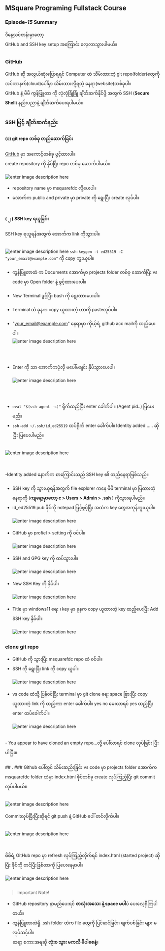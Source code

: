 ﻿
## MSquare Programing Fullstack Course
### Episode-*15* Summary

ဒီနေ့သင်တန်းမှာတော့ <br>
 GitHub and SSH key setup အကြောင်း လေ့လာသွားပါမယ်။
##
### GitHub
 GitHub ဆို အလွယ်ဆုံးပြောရရင် Computer ထဲ သိမ်းထားတဲ့ git repo(folder)တွေကို အင်တာနက်(cloud)ပေါ်မှာ သိမ်းထားလို့ရတဲ့ နေရာ(website)တစ်ခုပါ။<br>
 GitHub နဲ့ မိမိ ကွန်ပြူတာ ကို လုံလုံခြုံခြုံ ချိတ်ဆက်နိုင်ဖို့ အတွက် SSH (**Secure Shell**) နည်းပညာနဲ့
 ချိတ်ဆက်ပေးရပါမယ်။
 ##
 ### SSH ဖြင့် ချိတ်ဆက်နည်း
 #### (၁) git repo တစ်ခု တည်ဆောက်ခြင်း
 [GitHub](https://github.com/) မှာ အကောင့်တစ်ခု ဖွင့်ထားပါ။
 <br> create repository ကို နှိပ်ပြီး repo တစ်ခု ဆောက်ပါမယ်။ <br> <br>
![enter image description here](https://github.com/Aungtat/MSquareFullstackCourseSummary/blob/main/github11.jpg?raw=true)
 - repository name မှာ msquarefdc လို့ပေးပါ။
 - အောက်က public and private  မှာ private ကို ရွေးပြီး create  လုပ်ပါ။
 <br><br>
 #### ( ၂ )  SSH key ရယူခြင်း
 SSH key ရယူရန်အတွက် အောက်က link ကိုသွားပါ။<br> <br>
 


 ![enter image description here](https://github.com/Aungtat/MSquareFullstackCourseSummary/blob/main/github1.jpg?raw=true)
`ssh-keygen -t ed25519 -C "your_email@example.com"` ကို copy ကူးယူပါ။
<br>

 -  ကွန်ပြူတာထဲ က Documents အောက်မှာ projects folder တစ်ခု ဆောက်ပြီး vs code မှာ 
 Open folder နဲ့ ဖွင့်ထားပေးပါ။

- New Terminal ဖွင့်ပြီး bash ကို ရွေးထားပေးပါ။
- Terminal ထဲ ခုနက copy ယူထားတဲ့ ဟာကို  pasteလုပ်ပါ။
- "your_email@example.com" နေရာမှာ ကိုယ့်ရဲ့ github acc mailကို ထည့်ပေးပါ။<br>
![enter image description here](https://github.com/Aungtat/MSquareFullstackCourseSummary/blob/main/github2.jpg?raw=true)

 <br> <br>
- Enter ကို သာ အောက်ကပုံလို မပေါ်မချင်း နှိပ်သွားပေးပါ။<br><br>
![enter image description here](https://github.com/Aungtat/MSquareFullstackCourseSummary/blob/main/github5.jpg?raw=true)

<br><br>
- `eval "$(ssh-agent -s)"` ရိုက်ထည့်ပြီး enter ခေါက်ပါ။ (Agent pid..) ပြပေးမည်။
- `ssh-add ~/.ssh/id_ed25519` ထပ်ရိုက် enter ခေါက်ပါ။ 
Identity added  ..... ဆိုပြီး ပြပေးပါမည်။<br><br>

![enter image description here](https://github.com/Aungtat/MSquareFullstackCourseSummary/blob/main/github6.jpg?raw=true)

<br><br>
-Identity added နောက်က စာကြောင်းသည်  SSH key ၏ တည်နေရာဖြစ်သည်။ 
- SSH key ကို သွားယူရန်အတွက် file explorer ကနေ မိမိ terminal မှာ ပြထားတဲ့နေရာကို (**ကျနော့မှာတော့ c > Users > Admin > .ssh** ) ကိုသွားရပါမည်။
- id_ed25519.pub ဖိုင်ကို notepad ဖြင့်ဖွင့်ပြီး အထဲက key တွေအကုန်ကူးယူပါ။
<br><br>
![enter image description here](https://github.com/Aungtat/MSquareFullstackCourseSummary/blob/main/github4.jpg?raw=true)
<br><br>
- GitHub မှာ profiel > setting ကို ၀င်ပါ။
<br><br>
![enter image description here](https://github.com/Aungtat/MSquareFullstackCourseSummary/blob/main/github7.jpg?raw=true)
<br><br>
- SSH and GPG key ကို ထပ်သွားပါ။
<br><br>
![enter image description here](https://github.com/Aungtat/MSquareFullstackCourseSummary/blob/main/github8.jpg?raw=true)
<br><br>
- New SSH Key ကို နှိပ်ပါ။
<br><br>
![enter image description here](https://github.com/Aungtat/MSquareFullstackCourseSummary/blob/main/github9.jpg?raw=true)
<br><br>
- Title  မှာ windows11 ရေး ၊ key မှာ ခုနက copy ယူထားတဲ့ key ထည့်ပေးပြီး Add SSH key နှိပ်ပါ။
<br><br>
![enter image description here](https://github.com/Aungtat/MSquareFullstackCourseSummary/blob/main/github10.jpg?raw=true)
##
### clone git repo
- GitHub ကို သွားပြီး msquarefdc repo ထဲ ၀င်ပါ။
- SSH ကို ရွေးပြီး link ကို copy ယူပါ။
<br><br>
![enter image description here](https://github.com/Aungtat/MSquareFullstackCourseSummary/blob/main/github12.jpg?raw=true)
<br><br>
- vs code ထဲသို့ ပြန်၀င်ပြီး terminal  မှာ
git clone ရေး space ခြားပြီး copy ယူထားတဲ့ link ကို ထည့်ကာ enter ခေါက်ပါ။ yes no မေးလာရင် yes ထည့်ပြီး enter ထပ်ခေါက်ပါ။
<br><br>
![enter image description here](https://github.com/Aungtat/MSquareFullstackCourseSummary/blob/main/git13.jpg?raw=true)
<br>
- You appear to have cloned an empty repo...လို့ ပေါ်လာရင်  clone လုပ်ခြင်း ပြီးပါပြီး။
<br><br>
## .
### Github  ပေါ်တွင် သိမ်းဆည်းခြင်း
vs  code မှာ projects folder အောက်က msquarefdc folder ထဲမှာ index.html ဖိုင်တစ်ခု create လုပ်ကြည့်ပြီး git commit လုပ်ပါမယ်။<br><br>

![enter image description here](https://github.com/Aungtat/MSquareFullstackCourseSummary/blob/main/git14.jpg?raw=true)
<br><br>
Commitလုပ်ပြီးပြီးဆိုရင် git push နဲ့ GitHub ပေါ် တင်လိုက်ပါ။<br><br>

![enter image description here](https://github.com/Aungtat/MSquareFullstackCourseSummary/blob/main/github15.jpg?raw=true)

<br><br>
မိမိရဲ့  GitHub repo မှာ refresh လုပ်ကြည့်လိုက်ရင် index.html (started project) ဆိုပြီး ဖိုင်ကို တင်ပြီးဖြစ်တာကို ပြပေးနေမှာပါ။<br><br>
![enter image description here](https://github.com/Aungtat/MSquareFullstackCourseSummary/blob/main/githubf.jpg?raw=true)
##
>Important Note!
- GitHub repository နာမည်ပေးရင် **စာလုံးအသေး နဲ့ space မပါ**ပဲ ပေးလေ့ရှိကြပါတယ်။
- ကွန်ပြူတာထဲရှိ .ssh folder ထဲက file တွေကို ပြင်ဆင်ခြင်း၊ ဖျက်ပစ်ခြင်း များ မလုပ်သင့်ပါ။
<br>ဆရာ့ စကားအရဆို **လုံး၀ သွား မကလိ မိပါစေနဲ့**။ 
